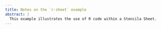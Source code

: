 ```yaml
---
title: Notes on the `r-sheet` example
abstract: |
  This example illustrates the use of R code within a Stencila Sheet.
---
```


